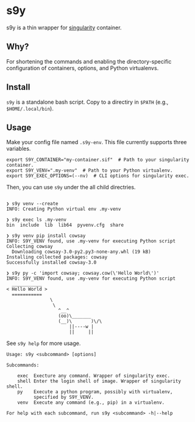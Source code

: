 # s9y

s9y is a thin wrapper for [singularity](https://sylabs.io/guides/3.7/user-guide/) container.

## Why?
For shortening the commands and enabling the directory-specific
configuration of containers, options, and Python virtualenvs.

## Install
`s9y` is a standalone bash script.
Copy to a directiry in `$PATH` (e.g., `$HOME/.local/bin`).

## Usage
Make your config file named `.s9y-env`.
This file currently  supports three variables.

```bash:.s9y-env
export S9Y_CONTAINER="my-container.sif"  # Path to your singularity container.
export S9Y_VENV=".my-venv"  # Path to your Python virtualenv.
export S9Y_EXEC_OPTIONS=(--nv)  # CLI options for singularity exec.
```

Then, you can use `s9y` under the all child directries.

```

❯ s9y venv --create
INFO: Creating Python virtual env .my-venv

❯ s9y exec ls .my-venv
bin  include  lib  lib64  pyvenv.cfg  share

❯ s9y venv pip install cowsay
INFO: S9Y_VENV found, use .my-venv for executing Python script
Collecting cowsay
  Downloading cowsay-3.0-py2.py3-none-any.whl (19 kB)
Installing collected packages: cowsay
Successfully installed cowsay-3.0

❯ s9y py -c 'import cowsay; cowsay.cow(\'Hello World\')'
INFO: S9Y_VENV found, use .my-venv for executing Python script
  ___________
< Hello World >
  ===========
                \
                 \
                   ^__^
                   (oo)\_______
                   (__)\       )\/\
                       ||----w |
                       ||     ||
```

See `s9y help` for more usage.
```
Usage: s9y <subcommand> [options]

Subcommands:

    exec  Execture any command. Wrapper of singularity exec.
    shell Enter the login shell of image. Wrapper of singularity shell.
    py    Execute a python program, possibly with virtualenv,
          specified by S9Y_VENV.
    venv  Execute any command (e.g., pip) in a virtualenv.

For help with each subcommand, run s9y <subcommand> -h|--help

```

